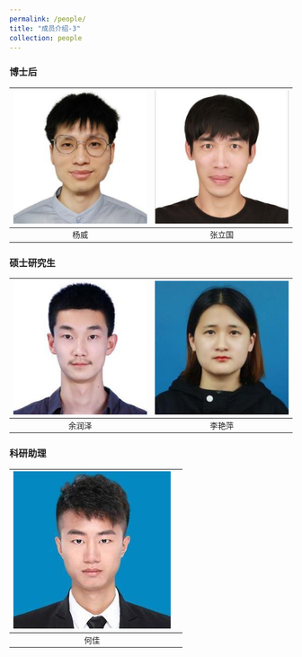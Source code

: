 ```yaml
---
permalink: /people/
title: "成员介绍-3"
collection: people
---
```


### 博士后
| ![yw.jpg](/images/yw.jpg)  |  ![zlg.jpg](/images/zlg.jpg)  |
| :------------------------: | :-------------------------: |
|  杨威                      |        张立国                |  



### 硕士研究生
|  ![yrz](/images/yrz.jpg)   |  ![lyp.jpg](/images/lyp.jpg)  |
| :-------: | :-------: |
| 余润泽 |  李艳萍    |  



### 科研助理

| ![hj.jpg](/images/hj.jpg) |      |  
| :-------: | :-------: |
| 何佳      |        |
